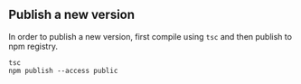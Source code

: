 ## Publish a new version

In order to publish a new version, first compile using `tsc` and then publish to npm registry.

```
tsc
npm publish --access public
```
